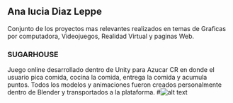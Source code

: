 ## Ana lucia Diaz Leppe
Conjunto de los proyectos mas relevantes realizados en temas de Graficas por computadora, Videojuegos, Realidad Virtual  y paginas Web.
### SUGARHOUSE
Juego online desarrollado dentro de Unity para Azucar CR en donde el usuario pica comida, cocina la comida, entrega la comida y acumula puntos. Todos los modelos y animaciones fueron creados personalmente dentro de Blender y transportados a la plataforma. 
#![alt text](https://github.com/LEPPEDIAZ/Portafolio/blob/master/img/sugarhouse.JPG)
